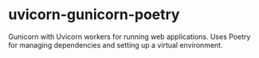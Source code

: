# uvicorn-gunicorn-poetry
Gunicorn with Uvicorn workers for running web applications. Uses Poetry for managing dependencies and setting up a virtual environment.
